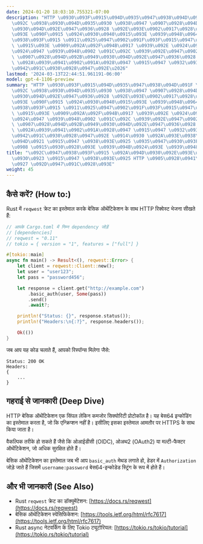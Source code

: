 ```yaml
---
date: 2024-01-20 18:03:10.755321-07:00
description: "HTTP \u0930\u093F\u0915\u094D\u0935\u0947\u0938\u094D\u091F \u0935\u0947\
  \u092C \u0938\u0930\u094D\u0935\u0930 \u0938\u0947 \u0907\u0928\u094D\u092B\u0949\
  \u0930\u094D\u092E\u0947\u0936\u0928 \u092E\u093E\u0902\u0917\u0928\u0947 \u0915\
  \u093E \u090F\u0915 \u0924\u0930\u0940\u0915\u093E \u0939\u0948\u0964 \u092C\u0947\
  \u0938\u093F\u0915 \u0911\u0925\u0947\u0902\u091F\u093F\u0915\u0947\u0936\u0928\
  \ \u0915\u093E \u0909\u092A\u092F\u094B\u0917 \u0939\u092E \u0924\u092C \u0915\u0930\
  \u0924\u0947 \u0939\u0948\u0902 \u091C\u092C \u0939\u092E\u0947\u0902 \u0909\u0938\
  \ \u0907\u0928\u094D\u092B\u0949\u0930\u094D\u092E\u0947\u0936\u0928 \u0924\u0915\
  \ \u092A\u0939\u0941\u0902\u091A\u0928\u0947 \u0915\u0947 \u0932\u093F\u090F \u092F\
  \u0942\u091C\u0930\u0928\u0947\u092E\u2026"
lastmod: '2024-03-13T22:44:51.961191-06:00'
model: gpt-4-1106-preview
summary: "HTTP \u0930\u093F\u0915\u094D\u0935\u0947\u0938\u094D\u091F \u0935\u0947\
  \u092C \u0938\u0930\u094D\u0935\u0930 \u0938\u0947 \u0907\u0928\u094D\u092B\u0949\
  \u0930\u094D\u092E\u0947\u0936\u0928 \u092E\u093E\u0902\u0917\u0928\u0947 \u0915\
  \u093E \u090F\u0915 \u0924\u0930\u0940\u0915\u093E \u0939\u0948\u0964 \u092C\u0947\
  \u0938\u093F\u0915 \u0911\u0925\u0947\u0902\u091F\u093F\u0915\u0947\u0936\u0928\
  \ \u0915\u093E \u0909\u092A\u092F\u094B\u0917 \u0939\u092E \u0924\u092C \u0915\u0930\
  \u0924\u0947 \u0939\u0948\u0902 \u091C\u092C \u0939\u092E\u0947\u0902 \u0909\u0938\
  \ \u0907\u0928\u094D\u092B\u0949\u0930\u094D\u092E\u0947\u0936\u0928 \u0924\u0915\
  \ \u092A\u0939\u0941\u0902\u091A\u0928\u0947 \u0915\u0947 \u0932\u093F\u090F \u092F\
  \u0942\u091C\u0930\u0928\u0947\u092E \u0914\u0930 \u092A\u093E\u0938\u0935\u0930\
  \u094D\u0921 \u0915\u0947 \u0938\u093E\u0925 \u0935\u0947\u0930\u093F\u092B\u093E\
  \u0908 \u0915\u0930\u0928\u093E \u0939\u094B\u0924\u093E \u0939\u0948\u0964."
title: "\u092C\u0947\u0938\u093F\u0915 \u092A\u094D\u0930\u092E\u093E\u0923\u0940\u0915\
  \u0930\u0923 \u0915\u0947 \u0938\u093E\u0925 HTTP \u0905\u0928\u0941\u0930\u094B\
  \u0927 \u092D\u0947\u091C\u0928\u093E"
weight: 45
---
```


## कैसे करें? (How to:)
Rust में `reqwest` क्रेट का इस्तेमाल करके बेसिक ऑथेंटिकेशन के साथ HTTP रिक्वेस्ट भेजना सीखते हैं:

```Rust
// आपके Cargo.toml में निम्न dependency जोड़ें
// [dependencies]
// reqwest = "0.11"
// tokio = { version = "1", features = ["full"] }

#[tokio::main]
async fn main() -> Result<(), reqwest::Error> {
    let client = reqwest::Client::new();
    let user = "user123";
    let pass = "password456";

    let response = client.get("http://example.com")
        .basic_auth(user, Some(pass))
        .send()
        .await?;

    println!("Status: {}", response.status());
    println!("Headers:\n{:?}", response.headers());

    Ok(())
}
```

जब आप यह कोड चलाते हैं, आपको रिस्पॉन्स मिलेगा जैसे:

```
Status: 200 OK
Headers:
{
    ...
}
```

## गहराई से जानकारी (Deep Dive)
HTTP बेसिक ऑथेंटिकेशन एक सिंपल लेकिन कमजोर सिक्योरिटी प्रोटोकॉल है। यह बेस64 इन्कोडिंग का इस्तेमाल करता है, जो कि एन्क्रिप्शन नहीं है। इसीलिए इसका इस्तेमाल आमतौर पर HTTPS के साथ किया जाता है।

वैकल्पिक तरीके हो सकते हैं जैसे कि ओआईडीसी (OIDC), ओअथ2 (OAuth2) या मल्टी-फैक्टर ऑथेंटिकेशन, जो अधिक सुरक्षित होते हैं।

बेसिक ऑथेंटिकेशन का इस्तेमाल जब भी आप `basic_auth` मेथड लगाते हो, हेडर में `Authorization` जोड़े जाते हैं जिसमें `username:password` बेस64-इन्कोडेड स्ट्रिंग के रूप में होते हैं।

## और भी जानकारी (See Also)
- Rust `reqwest` क्रेट का डॉक्युमेंटेशन: [https://docs.rs/reqwest](https://docs.rs/reqwest)
- बेसिक ऑथेंटिकेशन स्पेसिफिकेशन: [https://tools.ietf.org/html/rfc7617](https://tools.ietf.org/html/rfc7617)
- Rust async नेटवर्किंग के लिए Tokio ट्यूटोरियल: [https://tokio.rs/tokio/tutorial](https://tokio.rs/tokio/tutorial)
